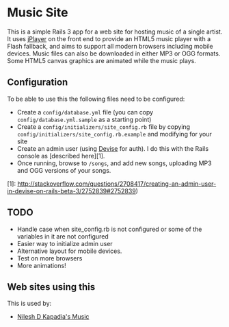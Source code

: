 # Music Site #

This is a simple Rails 3 app for a web site for hosting music of a
single artist.  It uses [jPlayer][] on the front end to provide an
HTML5 music player with a Flash fallback, and aims to support all
modern browsers including mobile devices.  Music files can also be
downloaded in either MP3 or OGG formats.  Some HTML5 canvas graphics
are animated while the music plays.

[jplayer]: http://www.happyworm.com/jquery/jplayer/
       
## Configuration ##

To be able to use this the following files need to be configured:

* Create a `config/database.yml` file (you can copy
  `config/database.yml.sample` as a starting point)
* Create a `config/initializers/site_config.rb` file by copying
  `config/initializers/site_config.rb.example` and modifying for your
  site
* Create an admin user (using [Devise][] for auth).  I do this with the
  Rails console as [described here][1].
* Once running, browse to `/songs`, and add new songs, uploading MP3 and
  OGG versions of your songs.

[devise]: http://github.com/plataformatec/devise
[1]: http://stackoverflow.com/questions/2708417/creating-an-admin-user-in-devise-on-rails-beta-3/2752839#2752839)

## TODO ##

* Handle case when site_config.rb is not configured or some of the
  variables in it are not configured
* Easier way to initialize admin user
* Alternative layout for mobile devices.
* Test on more browsers
* More animations!

## Web sites using this ##

This is used by:

* [Nilesh D Kapadia's Music](http://nileshk.org)
